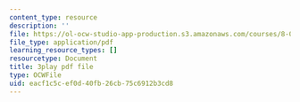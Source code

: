 ```yaml
---
content_type: resource
description: ''
file: https://ol-ocw-studio-app-production.s3.amazonaws.com/courses/8-01sc-classical-mechanics-fall-2016/eacf1c5cef0d40fb26cb75c6912b3cd8_tniGFmPQc0E.pdf
file_type: application/pdf
learning_resource_types: []
resourcetype: Document
title: 3play pdf file
type: OCWFile
uid: eacf1c5c-ef0d-40fb-26cb-75c6912b3cd8
---
```

